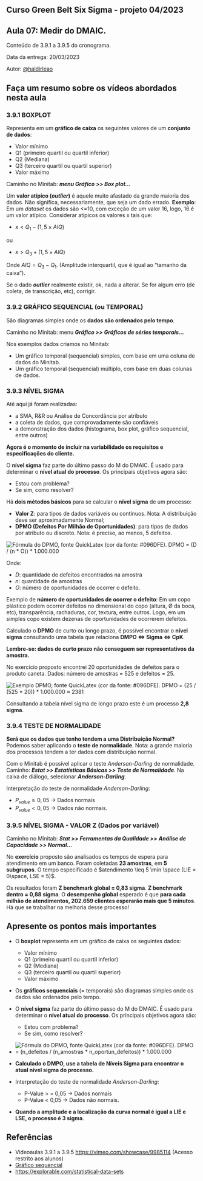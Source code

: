 ## Curso Green Belt Six Sigma - projeto 04/2023
## Aula 07: Medir do DMAIC.

Conteúdo de 3.9.1 a 3.9.5 do cronograma.

Data da entrega: 20/03/2023

Autor: [@haldirleao](https://github.com/haldirleao)

## Faça um resumo sobre os vídeos abordados nesta aula

### 3.9.1 BOXPLOT

Representa em um **gráfico de caixa** os seguintes valores de um **conjunto de dados**: 
- Valor mínimo
- Q1 (primeiro quartil ou quartil inferior)
- Q2 (Mediana)
- Q3 (terceiro quartil ou quartil superior)
- Valor máximo

Caminho no Minitab: **_menu Gráfico >> Box plot…_** 

Um **valor atípico (_outlier_)** é aquele muito afastado da grande maioria dos dados. Não significa, necessariamente, que seja um dado errado. **Exemplo**: Em um _dataset_ os dados são <=10, com exceção de um valor 16, logo, 16 é um valor atípico.
Considerar atípicos os valores x tais que:
- $x < Q_1 - (1,5 \times AIQ)$

ou

- $x > Q_3 + (1,5 \times AIQ)$  

Onde $AIQ = Q_3 - Q_1$. (Amplitude interquartil, que é igual ao “tamanho da caixa”).

Se o dado **_outlier_** realmente existir, ok, nada a alterar. Se for algum erro (de coleta, de transcrição, etc), corrigir.

### 3.9.2 GRÁFICO SEQUENCIAL (ou TEMPORAL)

São diagramas simples onde os **dados são ordenados pelo tempo**.

Caminho no Minitab: menu **_Gráfico >> Gráficos de séries temporais…_**

Nos exemplos dados criamos no Minitab:
- Um gráfico temporal (sequencial) simples, com base em uma coluna de dados do Minitab.
- Um gráfico temporal (sequencial) múltiplo, com base em duas colunas de dados.

### 3.9.3 NÍVEL SIGMA

Até aqui já foram realizadas:
- a SMA, R&R ou Análise de Concordância por atributo
- a coleta de dados, que comprovadamente são confiáveis
- a demonstração dos dados (histograma, box plot, gráfico sequencial, entre outros)

**Agora é o momento de incluir na variabilidade os requisitos e especificações do cliente.**

O **nível sigma** faz parte do último passo do M do DMAIC. É usado para determinar o **nível atual do processo**. Os principais objetivos agora são:
- Estou com problema?
- Se sim, como resolver?

Há **dois métodos básicos** para se calcular o **nível sigma** de um processo:
- **Valor Z**:  para tipos de dados variáveis ou contínuos. Nota: A distribuição deve ser aproximadamente Normal;
- **DPMO (Defeitos Por Milhão de Oportunidades)**: para tipos de dados por atributo ou discreto. Nota: é preciso, ao menos, 5 defeitos.

![Fórmula do DPMO, fonte QuickLatex (cor da fonte: #096DFE). DPMO = (D / (n * O)) * 1.000.000](https://quicklatex.com/cache3/14/ql_0c73c06e697631e62bb31acd3318d914_l3.png)

Onde:
- $D$: quantidade de defeitos encontrados na amostra
- $n$: quantidade de amostras
- $O$: número de oportunidades de ocorrer o defeito.

Exemplo de **número de oportunidades de ocorrer o defeito**: Em um copo plástico podem ocorrer defeitos no dimensional do copo (altura, Ø da boca, etc), transparência, rachaduras, cor, textura, entre outros. Logo, em um simples copo existem dezenas de oportunidades de ocorrerem defeitos.

Calculado o **DPMO** de curto ou longo prazo, é possível encontrar o **nível sigma** consultando uma tabela que relaciona **DMPO ⇔ Sigma ⇔ CpK**.

**Lembre-se: dados de curto prazo não conseguem ser representativos da amostra.**

No exercício proposto encontrei 20 oportunidades de defeitos para o produto caneta. Dados: número de amostras = 525 e defeitos = 25.

![Exemplo DPMO, fonte QuickLatex (cor da fonte: #096DFE). DPMO = (25 / (525 * 20)) * 1.000.000 ≈ 2381](https://quicklatex.com/cache3/ac/ql_2716aa492a69c610808b7657bb98c0ac_l3.png)

Consultando a tabela nível sigma de longo prazo este é um processo **2,8 sigma**.

### 3.9.4 TESTE DE NORMALIDADE

**Será que os dados que tenho tendem a uma Distribuição Normal?** Podemos saber aplicando o **teste de normalidade**. Nota: a grande maioria dos processos tendem a ter dados com distribuição normal.

Com o Minitab é possível aplicar o teste _Anderson-Darling_ de normalidade. Caminho: **_Estat >> Estatísticas Básicas >> Teste de Normalidade_**. Na caixa de diálogo, selecionar **_Anderson-Darling_**. 

Interpretação do teste de normalidade _Anderson-Darling_:
  - $P_{value} \geq 0,05$ → Dados normais
  - $P_{value} < 0,05$ → Dados não normais.

### 3.9.5 NÍVEL SIGMA - VALOR Z (Dados por variável)

Caminho no Minitab: **_Stat >> Ferramentas da Qualidade >> Análise de Capacidade >> Normal…_**

No **exercício** proposto são analisados os tempos de espera para atendimento em um banco. Foram coletadas **23 amostras**, em **5 subgrupos**. O tempo especificado é $atendimento \leq 5 \min \space (LIE = 0\space, LSE = 5)$.

Os resultados foram **Z benchmark global = 0,83 sigma**.  **Z benchmark dentro = 0,88 sigma**. O **desempenho global** esperado é que **para cada milhão de atendimentos, 202.659 clientes esperarão mais que 5 minutos**. Há que se trabalhar na melhoria desse processo!

## Apresente os pontos mais importantes

- O **boxplot** representa em um gráfico de caixa os seguintes dados:
  - Valor mínimo
  - Q1 (primeiro quartil ou quartil inferior)
  - Q2 (Mediana)
  - Q3 (terceiro quartil ou quartil superior)
  - Valor máximo
- Os **gráficos sequenciais** (= temporais) são diagramas simples onde os dados são ordenados pelo tempo.
- O **nível sigma** faz parte do último passo do M do DMAIC. É usado para determinar o **nível atual do processo**. Os principais objetivos agora são:
  - Estou com problema?
  - Se sim, como resolver?

- ![Fórmula do DPMO, fonte QuickLatex (cor da fonte: #096DFE). DPMO = (n_defeitos / (n_amostras * n_oportun_defeitos)) * 1.000.000](https://quicklatex.com/cache3/d5/ql_0e20da613b96bc6b20f83d013b6596d5_l3.png)

- **Calculado o DMPO, use a tabela de Níveis Sigma para encontrar o atual nível sigma do processo.**
- Interpretação do teste de normalidade _Anderson-Darling_:
  - P-Value > = 0,05 → Dados normais
  - P-Value < 0,05 → Dados não normais.
- **Quando a amplitude e a localização da curva normal é igual a LIE e LSE, o processo é 3 sigma**.

## Referências
- Videoaulas 3.9.1 a 3.9.5 https://vimeo.com/showcase/9985114 (Acesso restrito aos alunos)
- [Gráfico sequencial](https://docs.google.com/document/d/1EAGl43_Va2GzOj3K1ka_ivEbIIupjMyM)
- https://explorable.com/statistical-data-sets

